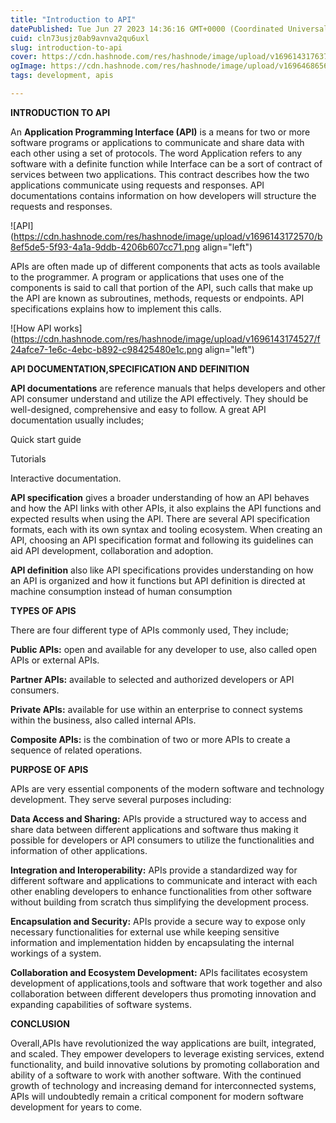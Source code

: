 ```yaml
---
title: "Introduction to API"
datePublished: Tue Jun 27 2023 14:36:16 GMT+0000 (Coordinated Universal Time)
cuid: cln73usjz0ab9avnva2qu6uxl
slug: introduction-to-api
cover: https://cdn.hashnode.com/res/hashnode/image/upload/v1696143176372/46917d36-e54a-4293-bb4e-ff13a5ba2fea.jpeg
ogImage: https://cdn.hashnode.com/res/hashnode/image/upload/v1696468656211/f7c838a8-d717-49fe-9094-d2599fd38e5c.jpeg
tags: development, apis

---
```


**INTRODUCTION TO API**

An **Application Programming Interface (API)** is a means for two or more software programs or applications to communicate and share data with each other using a set of protocols. The word Application refers to any software with a definite function while Interface can be a sort of contract of services between two applications. This contract describes how the two applications communicate using requests and responses. API documentations contains information on how developers will structure the requests and responses.

![API](https://cdn.hashnode.com/res/hashnode/image/upload/v1696143172570/b8ef5de5-5f93-4a1a-9ddb-4206b607cc71.png align="left")

APIs are often made up of different components that acts as tools available to the programmer. A program or applications that uses one of the components is said to call that portion of the API, such calls that make up the API are known as subroutines, methods, requests or endpoints. API specifications explains how to implement this calls.

![How API works](https://cdn.hashnode.com/res/hashnode/image/upload/v1696143174527/f24afce7-1e6c-4ebc-b892-c98425480e1c.png align="left")

**API DOCUMENTATION,SPECIFICATION AND DEFINITION**

**API documentations** are reference manuals that helps developers and other API consumer understand and utilize the API effectively. They should be well-designed, comprehensive and easy to follow. A great API documentation usually includes;

Quick start guide

Tutorials

Interactive documentation.

**API specification** gives a broader understanding of how an API behaves and how the API links with other APIs, it also explains the API functions and expected results when using the API. There are several API specification formats, each with its own syntax and tooling ecosystem. When creating an API, choosing an API specification format and following its guidelines can aid API development, collaboration and adoption.

**API definition** also like API specifications provides understanding on how an API is organized and how it functions but API definition is directed at machine consumption instead of human consumption

**TYPES OF APIS**

There are four different type of APIs commonly used, They include;

**Public APIs:** open and available for any developer to use, also called open APIs or external APIs.

**Partner APIs:** available to selected and authorized developers or API consumers.

**Private APIs:** available for use within an enterprise to connect systems within the business, also called internal APIs.

**Composite APIs:** is the combination of two or more APIs to create a sequence of related operations.

**PURPOSE OF APIS**

APIs are very essential components of the modern software and technology development. They serve several purposes including:

**Data Access and Sharing:** APIs provide a structured way to access and share data between different applications and software thus making it possible for developers or API consumers to utilize the functionalities and information of other applications.

**Integration and Interoperability:** APIs provide a standardized way for different software and applications to communicate and interact with each other enabling developers to enhance functionalities from other software without building from scratch thus simplifying the development process.

**Encapsulation and Security:** APIs provide a secure way to expose only necessary functionalities for external use while keeping sensitive information and implementation hidden by encapsulating the internal workings of a system.

**Collaboration and Ecosystem Development:** APIs facilitates ecosystem development of applications,tools and software that work together and also collaboration between different developers thus promoting innovation and expanding capabilities of software systems.

**CONCLUSION**

Overall,APIs have revolutionized the way applications are built, integrated, and scaled. They empower developers to leverage existing services, extend functionality, and build innovative solutions by promoting collaboration and ability of a software to work with another software. With the continued growth of technology and increasing demand for interconnected systems, APIs will undoubtedly remain a critical component for modern software development for years to come.